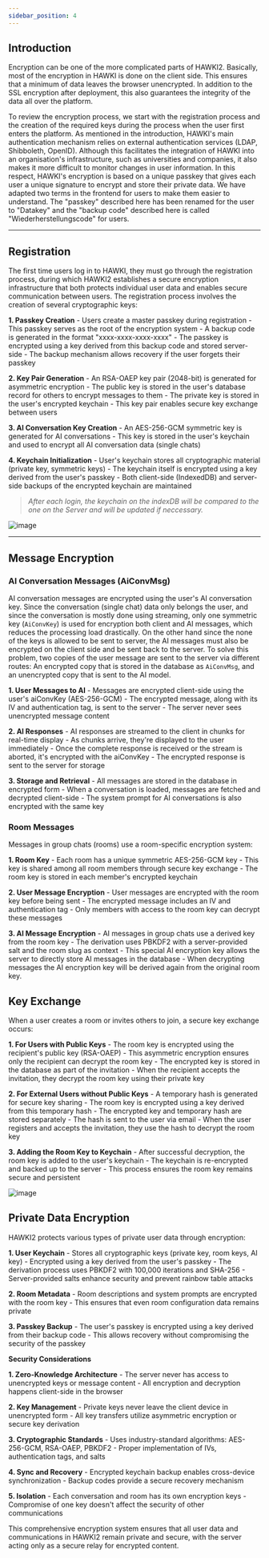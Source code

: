 ```yaml
---
sidebar_position: 4
---
```


## Introduction

Encryption can be one of the more complicated parts of HAWKI2.
Basically, most of the encryption in HAWKI is done on the client side. This ensures that a minimum of data leaves the browser unencrypted. In addition to the SSL encryption after deployment, this also guarantees the integrity of the data all over the platform.

To review the encryption process, we start with the registration process and the creation of the required keys during the process when the user first enters the platform. As mentioned in the introduction, HAWKI's main authentication mechanism relies on external authentication services (LDAP, Shibboleth, OpenID). Although this facilitates the integration of HAWKI into an organisation's infrastructure, such as universities and companies, it also makes it more difficult to monitor changes in user information. In this respect, HAWKI's encryption is based on a unique passkey that gives each user a unique signature to encrypt and store their private data. We have adapted two terms in the frontend for users to make them easier to understand. The "passkey" described here has been renamed for the user to "Datakey" and the "backup code" described here is called "Wiederherstellungscode" for users.

---
## Registration

The first time users log in to HAWKI, they must go through the registration process, during which HAWKI2 establishes a secure encryption infrastructure that both protects individual user data and enables secure communication between users.
The registration process involves the creation of several cryptographic keys:

**1. Passkey Creation**
    - Users create a master passkey during registration
    - This passkey serves as the root of the encryption system
    - A backup code is generated in the format "xxxx-xxxx-xxxx-xxxx"
    - The passkey is encrypted using a key derived from this backup code and stored server-side
    - The backup mechanism allows recovery if the user forgets their passkey

**2. Key Pair Generation**
    - An RSA-OAEP key pair (2048-bit) is generated for asymmetric encryption
    - The public key is stored in the user's database record for others to encrypt messages to them
    - The private key is stored in the user's encrypted keychain
    - This key pair enables secure key exchange between users

**3. AI Conversation Key Creation**
    - An AES-256-GCM symmetric key is generated for AI conversations
    - This key is stored in the user's keychain and used to encrypt all AI conversation data (single chats)

**4. Keychain Initialization**
    - User's keychain stores all cryptographic material (private key, symmetric keys)
    - The keychain itself is encrypted using a key derived from the user's passkey
    - Both client-side (IndexedDB) and server-side backups of the encrypted keychain are maintained

> *After each login, the keychain on the indexDB will be compared to the one on the Server and will be updated if neccessary.*


![image](../assets/register.png)

---
## Message Encryption

### AI Conversation Messages (AiConvMsg)

AI conversation messages are encrypted using the user's AI conversation key.
Since the conversation (single chat) data only belongs the user, and since the conversation is mostly done using streaming, only one symmetric key (`AiConvKey`) is used for encryption both client and AI messages, which reduces the processing load drastically.
On the other hand since the none of the keys is allowed to be sent to server, the AI messages must also be encrypted on the client side and be sent back to the server.
To solve this problem, two copies of the user message are sent to the server via different routes: An encrypted copy that is stored in the database as `AiConvMsg`, and an unencrypted copy that is sent to the AI model.

**1. User Messages to AI**
    - Messages are encrypted client-side using the user's aiConvKey (AES-256-GCM)
    - The encrypted message, along with its IV and authentication tag, is sent to the server
    - The server never sees unencrypted message content

**2. AI Responses**
    - AI responses are streamed to the client in chunks for real-time display
    - As chunks arrive, they're displayed to the user immediately
    - Once the complete response is received or the stream is aborted, it's encrypted with the aiConvKey
    - The encrypted response is sent to the server for storage

**3. Storage and Retrieval**
    - All messages are stored in the database in encrypted form
    - When a conversation is loaded, messages are fetched and decrypted client-side
    - The system prompt for AI conversations is also encrypted with the same key

### Room Messages

Messages in group chats (rooms) use a room-specific encryption system:

**1. Room Key**
    - Each room has a unique symmetric AES-256-GCM key
    - This key is shared among all room members through secure key exchange
    - The room key is stored in each member's encrypted keychain

**2. User Message Encryption**
    - User messages are encrypted with the room key before being sent
    - The encrypted message includes an IV and authentication tag
    - Only members with access to the room key can decrypt these messages

**3. AI Message Encryption**
    - AI messages in group chats use a derived key from the room key
    - The derivation uses PBKDF2 with a server-provided salt and the room slug as context
    - This special AI encryption key allows the server to directly store AI messages in the database
    - When decrypting messages the AI encryption key will be derived again from the original room key.




## Key Exchange

When a user creates a room or invites others to join, a secure key exchange occurs:

**1. For Users with Public Keys**
    - The room key is encrypted using the recipient's public key (RSA-OAEP)
    - This asymmetric encryption ensures only the recipient can decrypt the room key
    - The encrypted key is stored in the database as part of the invitation
    - When the recipient accepts the invitation, they decrypt the room key using their private key

**2. For External Users without Public Keys**
    - A temporary hash is generated for secure key sharing
    - The room key is encrypted using a key derived from this temporary hash
    - The encrypted key and temporary hash are stored separately
    - The hash is sent to the user via email
    - When the user registers and accepts the invitation, they use the hash to decrypt the room key
    
**3. Adding the Room Key to Keychain**
    - After successful decryption, the room key is added to the user's keychain
    - The keychain is re-encrypted and backed up to the server
    - This process ensures the room key remains secure and persistent

![image](../assets/Invitation.png)


## Private Data Encryption

  HAWKI2 protects various types of private user data through encryption:

**1. User Keychain**
    - Stores all cryptographic keys (private key, room keys, AI key)
    - Encrypted using a key derived from the user's passkey
    - The derivation process uses PBKDF2 with 100,000 iterations and SHA-256
    - Server-provided salts enhance security and prevent rainbow table attacks

**2. Room Metadata**
    - Room descriptions and system prompts are encrypted with the room key
    - This ensures that even room configuration data remains private

**3. Passkey Backup**
    - The user's passkey is encrypted using a key derived from their backup code
    - This allows recovery without compromising the security of the passkey


**Security Considerations**

**1. Zero-Knowledge Architecture**
    - The server never has access to unencrypted keys or message content
    - All encryption and decryption happens client-side in the browser

**2. Key Management**
    - Private keys never leave the client device in unencrypted form
    - All key transfers utilize asymmetric encryption or secure key derivation

**3. Cryptographic Standards**
    - Uses industry-standard algorithms: AES-256-GCM, RSA-OAEP, PBKDF2
    - Proper implementation of IVs, authentication tags, and salts

**4. Sync and Recovery**
    - Encrypted keychain backup enables cross-device synchronization
    - Backup codes provide a secure recovery mechanism

**5. Isolation**
    - Each conversation and room has its own encryption keys
    - Compromise of one key doesn't affect the security of other communications

  This comprehensive encryption system ensures that all user data and communications in HAWKI2 remain
  private and secure, with the server acting only as a secure relay for encrypted content.
